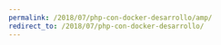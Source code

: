 ```yaml
---
permalink: /2018/07/php-con-docker-desarrollo/amp/
redirect_to: /2018/07/php-con-docker-desarrollo/
---
```

